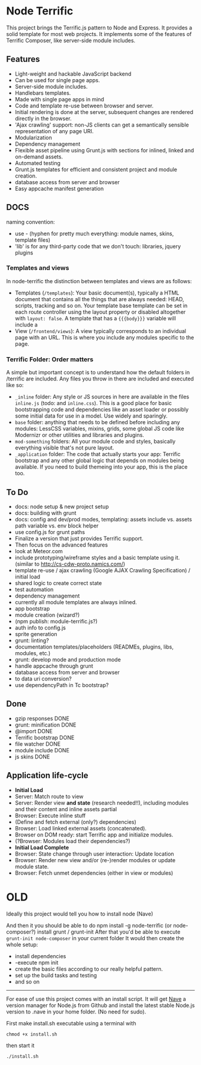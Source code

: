 # Node Terrific

This project brings the Terrific.js pattern to Node and Express. It provides a solid template for most web projects.
It implements some of the features of Terrific Composer, like server-side module includes.

## Features
- Light-weight and hackable JavaScript backend
- Can be used for single page apps.
- Server-side module includes.
- Handlebars templates.
- Made with single page apps in mind
- Code and template re-use between browser and server.
- Initial rendering is done at the server, subsequent changes are rendered directly in the browser.
- 'Ajax crawling' support: non-JS clients can get a semantically sensible representation of any page URI.
- Modularization
- Dependency management
- Flexible asset pipeline using Grunt.js with sections for inlined, linked and on-demand assets.
- Automated testing
- Grunt.js templates for efficient and consistent project and module creation.
- database access from server and browser
- Easy appcache manifest generation

## DOCS
naming convention:

- use - (hyphen for pretty much everything: module names, skins, template files)
- 'lib' is for any third-party code that we don't touch: libraries, jquery plugins

### Templates and views
In node-terrific the distinction between templates and views are as follows:

- Templates (`/templates`): Your basic document(s), typically a HTML document that contains all the things that are
always needed: HEAD, scripts, tracking and so on. Your template base template can be set in each route controller using
the layout property or disabled altogether with `layout: false`. A template that has a `{{{body}}}` variable will
include a
- View (`/frontend/views`): A view typically corresponds to an individual page with an URL. This is where you include
any modules specific to the page.

### Terrific Folder: Order matters
A simple but important concept is to understand how the default folders in /terrific are included. Any files you throw
in there are included and executed like so:

- `_inline` folder: Any style or JS sources in here are available in the files `inline.js` (todo: and `inline.css`).
This is a good place for basic bootstrapping code and dependencies like an asset loader or possibly some initial data
for use in a model. Use widely and sparingly.
- `base` folder: anything that needs to be defined before including any modules: LessCSS variables, mixins, grids,
some global JS code like Modernizr or other utilities and libraries and plugins.
- `mod-something` folders: All your module code and styles, basically everything visible that's not pure layout.
- `_application` folder: The code that actually starts your app: Terrific bootstrap and any other global logic that
depends on modules being available. If you need to build themeing into your app, this is the place too.

## To Do

- docs: node setup & new project setup
- docs: building with grunt
- docs: config and dev/prod modes, templating: assets include vs. assets path variable vs. env block helper
- use config.js for grunt paths
- Finalize a version that just provides Terrific support.
- Then focus on the advanced features
- look at Meteor.com
- include prototyping/wireframe styles and a basic template using it. (similar to http://cs-cdw-proto.namics.com/)
- template re-use / ajax crawling (Google AJAX Crawling Specification) / initial load
- shared logic to create correct state
- test automation
- dependency management
- currently all module templates are always inlined.
- app bootstrap
- module creation (wizard?)
- (npm publish: module-terrific.js?)
- auth info to config.js
- sprite generation
- grunt: linting?
- documentation templates/placeholders (READMEs, plugins, libs, modules, etc.)
- grunt: develop mode and production mode
- handle appcache through grunt
- database access from server and browser
- to data uri conversion?
- use dependencyPath in Tc bootstrap?

## Done

- gzip responses DONE
- grunt: minification DONE
- @import DONE
- Terrific bootstrap DONE
- file watcher DONE
- module include DONE
- js skins DONE

## Application life-cycle

- **Initial Load**
- Server: Match route to view
- Server: Render view **and state** (research needed!!), including modules and their content and inline assets partial
- Browser: Execute inline stuff
- (Define and fetch external (only?) dependencies)
- Browser: Load linked external assets (concatenated).
- Browser on DOM ready: start Terrific app and initialize modules.
- (?Browser: Modules load their dependencies?)
- **Initial Load Complete**
- Browser: State change through user interaction: Update location
- Browser: Render new view and/or (re-)render modules or update module state.
- Browser: Fetch unmet dependencies (either in view or modules)


# OLD

Ideally this project would tell you how to install node (Nave)

And then it you should be able to do npm install -g node-terrific (or node-composer?)
install grunt / grunt-init
After that you'd be able to execute `grunt-init node-composer` in your current folder
It would then create the whole setup:

- install dependencies
- -execute npm init
- create the basic files according to our really helpful pattern.
- set up the build tasks and testing
- and so on

---
For ease of use this project comes with an install script. It will get [Nave](https://github.com/isaacs/nave) a version
manager for Node.js from Github and install the latest stable Node.js version to .nave in your home folder. (No need for
sudo).

First make install.sh executable using a terminal with

	chmod +x install.sh

then start it

	./install.sh
